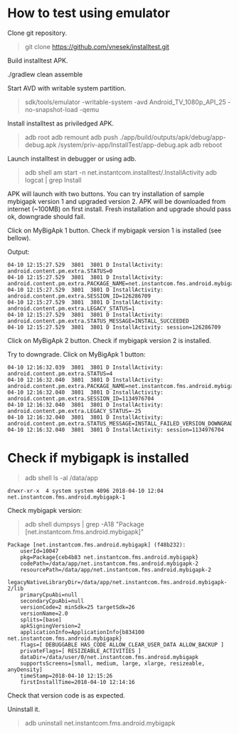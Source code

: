 
How to test using emulator
==========================

Clone git repository.

> git clone https://github.com/vnesek/installtest.git

Build installtest APK.

./gradlew clean assemble

Start AVD with writable system partition.

> sdk/tools/emulator -writable-system -avd Android_TV_1080p_API_25 -no-snapshot-load -qemu

Install installtest as priviledged APK.

> adb root
> adb remount
> adb push ./app/build/outputs/apk/debug/app-debug.apk /system/priv-app/InstallTest/app-debug.apk
> adb reboot

Launch installtest in debugger or using adb.

> adb shell am start -n net.instantcom.installtest/.InstallActivity
> adb logcat | grep Install

APK will launch with two buttons. You can try installation of sample mybigapk version 1 and upgraded
version 2. APK will be downloaded from internet (~100MB) on first install. Fresh installation and
upgrade should pass ok, downgrade should fail.

Click on MyBigApk 1 button. Check if mybigapk version 1 is installed (see bellow).

Output:

```
04-10 12:15:27.529  3801  3801 D InstallActivity: android.content.pm.extra.STATUS=0
04-10 12:15:27.529  3801  3801 D InstallActivity: android.content.pm.extra.PACKAGE_NAME=net.instantcom.fms.android.mybigapk
04-10 12:15:27.529  3801  3801 D InstallActivity: android.content.pm.extra.SESSION_ID=126286709
04-10 12:15:27.529  3801  3801 D InstallActivity: android.content.pm.extra.LEGACY_STATUS=1
04-10 12:15:27.529  3801  3801 D InstallActivity: android.content.pm.extra.STATUS_MESSAGE=INSTALL_SUCCEEDED
04-10 12:15:27.529  3801  3801 D InstallActivity: session=126286709
```

Click on MyBigApk 2 button. Check if mybigapk version 2 is installed.

Try to downgrade. Click on MyBigApk 1 button:

```
04-10 12:16:32.039  3801  3801 D InstallActivity: android.content.pm.extra.STATUS=4
04-10 12:16:32.040  3801  3801 D InstallActivity: android.content.pm.extra.PACKAGE_NAME=net.instantcom.fms.android.mybigapk
04-10 12:16:32.040  3801  3801 D InstallActivity: android.content.pm.extra.SESSION_ID=1134976704
04-10 12:16:32.040  3801  3801 D InstallActivity: android.content.pm.extra.LEGACY_STATUS=-25
04-10 12:16:32.040  3801  3801 D InstallActivity: android.content.pm.extra.STATUS_MESSAGE=INSTALL_FAILED_VERSION_DOWNGRADE
04-10 12:16:32.040  3801  3801 D InstallActivity: session=1134976704
```

Check if mybigapk is installed
==============================

> adb shell ls -al /data/app

```
drwxr-xr-x  4 system system 4096 2018-04-10 12:04 net.instantcom.fms.android.mybigapk-1
```

Check mybigapk version:

> adb shell dumpsys | grep -A18 "Package \[net.instantcom.fms.android.mybigapk\]"

```
Package [net.instantcom.fms.android.mybigapk] (f48b232):
    userId=10047
    pkg=Package{ceb4b83 net.instantcom.fms.android.mybigapk}
    codePath=/data/app/net.instantcom.fms.android.mybigapk-2
    resourcePath=/data/app/net.instantcom.fms.android.mybigapk-2
    legacyNativeLibraryDir=/data/app/net.instantcom.fms.android.mybigapk-2/lib
    primaryCpuAbi=null
    secondaryCpuAbi=null
    versionCode=2 minSdk=25 targetSdk=26
    versionName=2.0
    splits=[base]
    apkSigningVersion=2
    applicationInfo=ApplicationInfo{b834100 net.instantcom.fms.android.mybigapk}
    flags=[ DEBUGGABLE HAS_CODE ALLOW_CLEAR_USER_DATA ALLOW_BACKUP ]
    privateFlags=[ RESIZEABLE_ACTIVITIES ]
    dataDir=/data/user/0/net.instantcom.fms.android.mybigapk
    supportsScreens=[small, medium, large, xlarge, resizeable, anyDensity]
    timeStamp=2018-04-10 12:15:26
    firstInstallTime=2018-04-10 12:14:16
```

Check that version code is as expected.

Uninstall it.

> adb uninstall net.instantcom.fms.android.mybigapk